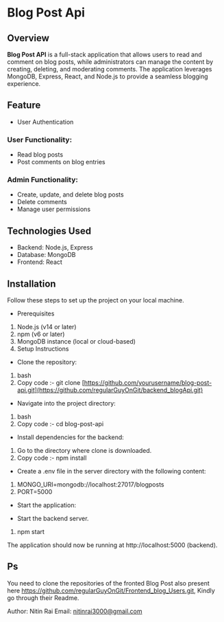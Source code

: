 # Blog Post Api

## Overview
**Blog Post API** is a full-stack application that allows users to read and comment on blog posts, while administrators can manage the content by creating, deleting, and moderating comments. The application leverages MongoDB, Express, React, and Node.js to provide a seamless blogging experience.

## Feature

- User Authentication

### User Functionality:

- Read blog posts
- Post comments on blog entries

### Admin Functionality:

- Create, update, and delete blog posts
- Delete comments
- Manage user permissions

## Technologies Used

- Backend: Node.js, Express
- Database: MongoDB
- Frontend: React

## Installation
Follow these steps to set up the project on your local machine.

- Prerequisites
1. Node.js (v14 or later)
2. npm (v6 or later)
3. MongoDB instance (local or cloud-based)
4. Setup Instructions

- Clone the repository:

1. bash
2. Copy code :-  git clone [https://github.com/yourusername/blog-post-api.git](https://github.com/regularGuyOnGit/backend_blogApi.git)

- Navigate into the project directory:

1. bash
2. Copy code :- cd blog-post-api

- Install dependencies for the backend:

1. Go to the directory where clone is downloaded.
2. Copy code :- npm install

- Create a .env file in the server directory with the following content:
  
1. MONGO_URI=mongodb://localhost:27017/blogposts
2. PORT=5000

- Start the application:

- Start the backend server.
1. npm start

The application should now be running at http://localhost:5000 (backend).

## Ps
You need to clone the repositories of the fronted Blog Post also present here https://github.com/regularGuyOnGit/Frontend_blog_Users.git, Kindly go through their Readme.

Author: Nitin Rai
Email: nitinrai3000@gmail.com
